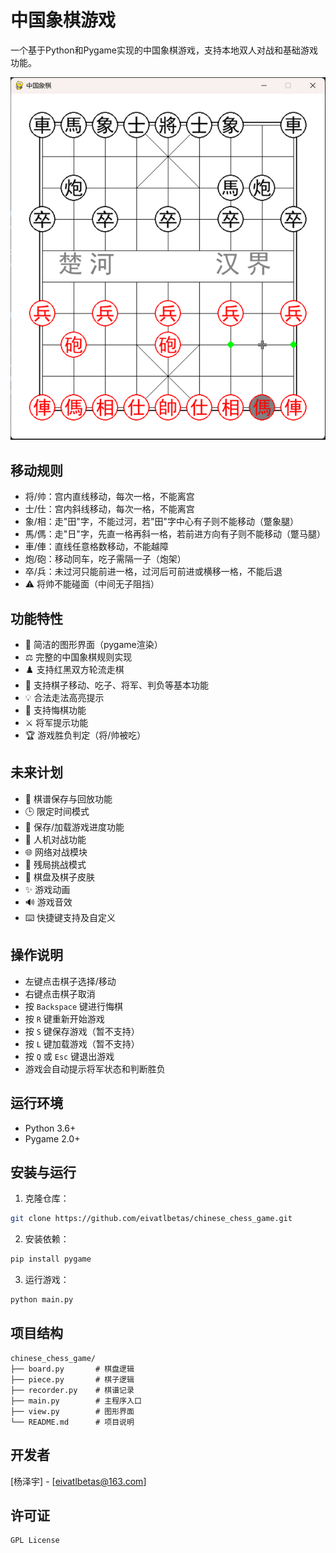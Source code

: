 # 中国象棋游戏

一个基于Python和Pygame实现的中国象棋游戏，支持本地双人对战和基础游戏功能。

![游戏截图](screenshot.png)

## 移动规则

- 将/帅：宫内直线移动，每次一格，不能离宫
- 士/仕：宫内斜线移动，每次一格，不能离宫
- 象/相：走"田"字，不能过河，若"田"字中心有子则不能移动（蹩象腿）
- 馬/傌：走"日"字，先直一格再斜一格，若前进方向有子则不能移动（蹩马腿）
- 車/俥：直线任意格数移动，不能越障
- 炮/砲：移动同车，吃子需隔一子（炮架）
- 卒/兵：未过河只能前进一格，过河后可前进或横移一格，不能后退
- ⚠️ 将帅不能碰面（中间无子阻挡）

## 功能特性

- 🎨 简洁的图形界面（pygame渲染）
- ⚖️ 完整的中国象棋规则实现
- ♟️ 支持红黑双方轮流走棋
- 📌 支持棋子移动、吃子、将军、判负等基本功能
- 💡 合法走法高亮提示
- 🔄 支持悔棋功能
- ⚔️ 将军提示功能
- 🏆 游戏胜负判定（将/帅被吃）

## 未来计划

- 📜 棋谱保存与回放功能
- 🕒 限定时间模式
- 💾 保存/加载游戏进度功能
- 🤖 人机对战功能
- 🌐 网络对战模块
- 🏁 残局挑战模式
- 🎨 棋盘及棋子皮肤
- ✨ 游戏动画
- 🔊 游戏音效
- ⌨️ 快捷键支持及自定义

## 操作说明

- 左键点击棋子选择/移动
- 右键点击棋子取消
- 按 `Backspace` 键进行悔棋
- 按 `R` 键重新开始游戏
- 按 `S` 键保存游戏（暂不支持）
- 按 `L` 键加载游戏（暂不支持）
- 按 `Q` 或 `Esc` 键退出游戏
- 游戏会自动提示将军状态和判断胜负
## 运行环境

- Python 3.6+
- Pygame 2.0+

## 安装与运行

1. 克隆仓库：
```bash 
git clone https://github.com/eivatlbetas/chinese_chess_game.git
```

2. 安装依赖：
```bash
pip install pygame
```

3. 运行游戏：
```bash
python main.py
```

## 项目结构

```
chinese_chess_game/
├── board.py       # 棋盘逻辑
├── piece.py       # 棋子逻辑 
├── recorder.py    # 棋谱记录
├── main.py        # 主程序入口
├── view.py        # 图形界面
└── README.md      # 项目说明
```

## 开发者

[杨泽宇] - [eivatlbetas@163.com]

## 许可证

```
GPL License
```